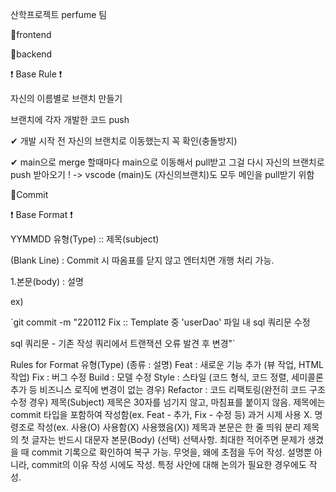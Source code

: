 산학프로젝트  perfume 팀

🔴frontend



🔴backend

❗ Base Rule ❗

자신의 이름별로 브랜치 만들기

브랜치에 각자 개발한 코드 push

✔ 개발 시작 전 자신의 브랜치로 이동했는지 꼭 확인(충돌방지)

✔ main으로 merge 할때마다 main으로 이동해서 pull받고 그걸 다시 자신의 브랜치로 push 받아오기 !
-> vscode (main)도 (자신의브랜치)도 모두 메인을 pull받기 위함

🔴Commit

❗ Base Format ❗

YYMMDD 유형(Type) :: 제목(subject)

(Blank Line) : Commit 시 따옴표를 닫지 않고 엔터치면 개행 처리 가능.

1.본문(body) : 설명

ex)

`git commit -m "220112 Fix :: Template 중 'userDao' 파일 내 sql 쿼리문 수정

sql 쿼리문 - 기존 작성 쿼리에서 트랜잭션 오류 발견 후 변경"`

Rules for Format 유형(Type) (종류 : 설명)
Feat : 새로운 기능 추가 (뷰 작업, HTML 작업)
Fix : 버그 수정
Build : 모델 수정
Style : 스타일 (코드 형식, 코드 정렬, 세미콜론 추가 등 비즈니스 로직에 변경이 없는 경우)
Refactor : 코드 리팩토링(완전히 코드 구조 수정 경우)
제목(Subject)
제목은 30자를 넘기지 않고, 마침표를 붙이지 않음.
제목에는 commit 타입을 포함하여 작성함(ex. Feat - 추가, Fix - 수정 등)
과거 시제 사용 X. 명령조로 작성(ex. 사용(O) 사용함(X) 사용했음(X))
제목과 본문은 한 줄 띄워 분리 제목의 첫 글자는 반드시 대문자
본문(Body) (선택) 선택사항.
최대한 적어주면 문제가 생겼을 때 commit 기록으로 확인하여 복구 가능.
무엇을, 왜에 초점을 두어 작성.
설명뿐 아니라, commit의 이유 작성 시에도 작성. 특정 사안에 대해 논의가 필요한 경우에도 작성.

